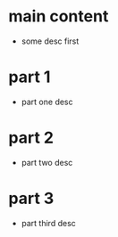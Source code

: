# main content
- some desc first 

# part 1
- part one desc

# part 2
- part two desc

# part 3
- part third desc
